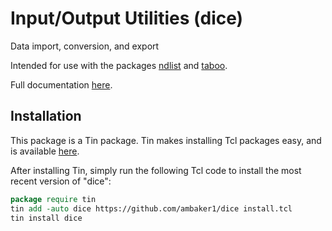 # Input/Output Utilities (dice)
Data import, conversion, and export

Intended for use with the packages [ndlist](https://github.com/ambaker1/ndlist) and [taboo](https://github.com/ambaker1/taboo).

Full documentation [here](https://raw.githubusercontent.com/ambaker1/dice/main/doc/dice.pdf).

## Installation
This package is a Tin package. 
Tin makes installing Tcl packages easy, and is available [here](https://github.com/ambaker1/Tin).

After installing Tin, simply run the following Tcl code to install the most recent version of "dice":
```tcl
package require tin
tin add -auto dice https://github.com/ambaker1/dice install.tcl
tin install dice
```
